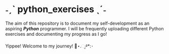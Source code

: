 # ˗ˏˋ python_exercises  ˎˊ˗

The aim of this repository is to document my self-development as an aspiring **_Python_** programmer. I will be frequently uploading different Python exercises and documenting my progress as I go! 


Yippee! Welcome to my journey! 🪼⋆.ೃ࿔*:･
⠀⠀⠀⠀⠀⠀⠀⠀⠀⠀⠀⠀⠀⠀⠀⠀⠀⠀⠀⠀⠀⠀⠀⠀⠀⠀⠀⠀⠀⠀⠀⠀⠀⠀⠀⠀⠀⠀⠀⠀⠀⠀⠀⠀⠀⠀⠀⠀⠀⠀⠀